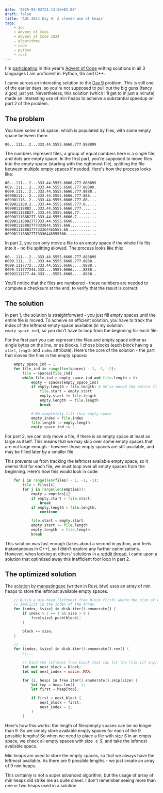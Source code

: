 ```yaml
---
date: '2025-01-03T21:43:56+03:00'
draft: false
title: 'AOC 2024 Day 9: A clever use of heaps'
tags: 
    - aoc
    - Advent of Code
    - Advent of Code 2024
    - algorithms
    - code
    - python
    - rust
---
```


I'm [participating](https://github.com/tadejsv/aoc-2024) in this year's [Advent of Code](https://adventofcode.com/2024) writing solutions in all 3 languages I am proficient in: Python, Go and C++.

I came across an interesting solution to the [Day 9](https://adventofcode.com/2024/day/9) problem. This is still one of the earlier days, so you're not supposed to pull out the big guns (fancy algos) just yet. Nevertheless, this solution (which I'll get to in just a minute) made an interesting use of min heaps to acheive a substantial speedup on part 2 of the problem.

## The problem

You have some disk space, which is populated by files, with some empty space between them:

```
00...111...2...333.44.5555.6666.777.888899
```

The numbers represent files, a group of equal numbers here is a single file, and dots are empty space. In the first part, you're supposed to move files into the empty space (starting with the rightmost file), splitting the file between multiple empty spaces if needed. Here's how the process looks like:

```
00...111...2...333.44.5555.6666.777.888899
009..111...2...333.44.5555.6666.777.88889.
0099.111...2...333.44.5555.6666.777.8888..
00998111...2...333.44.5555.6666.777.888...
009981118..2...333.44.5555.6666.777.88....
0099811188.2...333.44.5555.6666.777.8.....
009981118882...333.44.5555.6666.777.......
0099811188827..333.44.5555.6666.77........
00998111888277.333.44.5555.6666.7.........
009981118882777333.44.5555.6666...........
009981118882777333644.5555.666............
00998111888277733364465555.66.............
0099811188827773336446555566..............
```

In part 2, you can only move a file to an empty space if the whole file fits into it - no file splitting allowed. The process looks like this:

```
00...111...2...333.44.5555.6666.777.888899
0099.111...2...333.44.5555.6666.777.8888..
0099.1117772...333.44.5555.6666.....8888..
0099.111777244.333....5555.6666.....8888..
00992111777.44.333....5555.6666.....8888..
```

You'll notice that the files are numbered - these numbers are needed to compute a checksum at the end, to verify that the result is correct.

## The solution

In part 1, the solution is straightforward - you just fill empty spaces until the entire file is moved. To acheive an efficient solution, you have to track the index of the leftmost empty space available (in my solution `empty_space_ind`), so you don't have to loop from the beginning for each file.

For the first part you can represent the files and empty space either as single bytes on the line, or as blocks. I chose blocks (each block having a `start`, `length` and `index` attribute). Here's the core of the solution - the part that moves the files in the empty spaces:

```python
    empty_space_ind = 1
    for file_ind in range(len(spaces) - 1, -1, -2):
        file = spaces[file_ind]
        while file_ind > empty_space_ind and file.length > 0:
            empty = spaces[empty_space_ind]
            if empty.length > file.length: # We've moved the entire file
                file.start = empty.start
                empty.start += file.length
                empty.length -= file.length
                break

            # We completely fill this empty space
            empty.index = file.index
            file.length -= empty.length
            empty_space_ind += 2
```

For part 2, we can only move a file, if there is an empty space at least as large as itself. This means that we may skip over some empty spaces that are not large enough - however those empty spaces are still available, and may be filled later by a smaller file.

This prevents us from tracking the leftmost available empty space, so it seems that for each file, we must loop over all empty spaces from the beginning. Here's how this would look in code:

```python
    for i in range(len(files) - 1, -1, -1):
        file = files[i]
        for j in range(len(empties)):
            empty = empties[j]
            if empty.start > file.start:
                break
            if empty.length < file.length:
                continue

            file.start = empty.start
            empty.start += file.length
            empty.length -= file.length
            break
```

This solution was fast enough (takes about a second in python, and feels instantaneous in C++), so I didn't explore any further optimizations. However, when looking at others' solutions in a [reddit thread](https://www.reddit.com/r/adventofcode/comments/1ha27bo/2024_day_9_solutions/), I came upon a solution that optimized away this inefficient foor loop in part 2.

## The optimized solution

The [solution](https://github.com/maneatingape/advent-of-code-rust/blob/main/src/year2024/day09.rs) by [maneatingape](https://www.reddit.com/user/maneatingape/) (written in Rust, btw) uses an array of min heaps to store the leftmost available empty spaces.

```rust
    // Build a min-heap (leftmost free block first) where the size of each block is
    // implicit in the index of the array.
    for (index, &size) in disk.iter().enumerate() {
        if index % 2 == 1 && size > 0 {
            free[size].push(block);
        }

        block += size;
    }

    // ...
    for (index, &size) in disk.iter().enumerate().rev() {
        //...
    
        // Find the leftmost free block that can fit the file (if any).
        let mut next_block = block;
        let mut next_index = usize::MAX;

        for (i, heap) in free.iter().enumerate().skip(size) {
            let top = heap.len() - 1;
            let first = heap[top];

            if first < next_block {
                next_block = first;
                next_index = i;
            }
        }    
```

Here's how this works: the length of files/empty spaces can be no longer than 9. So we simply store available empty spaces for each of the 9 possible lengths! So when we need to place a file with size $S$ in an empty space, we check all empty spaces with size $\geq S$, and take the leftmost available space.

Min heaps are used to store the empty spaces, so that we always have the leftmost available. As there are 9 possible lengths - we just create an array of 9 min heaps.


This certainly is not a super advanced algorithm, but the usage of array of min heaps did strike me as quite clever. I don't remember seeing more than one or two heaps used in a solution.

